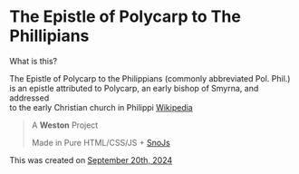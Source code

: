 # The Epistle of Polycarp to The Phillipians

What is this?

The Epistle of Polycarp to the Philippians (commonly abbreviated Pol. Phil.)<br/> is an epistle attributed to Polycarp, an early bishop of Smyrna, and addressed<br/> to the early Christian church in Philippi [Wikipedia](https://en.wikipedia.org/wiki/Epistle_of_Polycarp_to_the_Philippians#:~:text=The%20Epistle%20of%20Polycarp%20to,early%20Christian%20church%20in%20Philippi.)

> A **Weston** Project
>
> Made in Pure HTML/CSS/JS + [SnoJs](#)

This was created on <ins>September 20th, 2024</ins>

